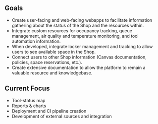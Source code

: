 ## Goals
- Create user-facing and web-facing webapps to facilitate information gathering about the status of the Shop and the resources within.
- Integrate custom resources for occupancy tracking, queue management, air quality and temperature monitoring, and tool automation information.
- When developed, integrate locker management and tracking to allow users to see available space in the Shop.
- Connect users to other Shop information (Canvas documentation, policies, space reservations, etc.).
- Create extensive documentation to allow the platform to remain a valuable resource and knowledgebase.

## Current Focus
- Tool-status map
- Reports & charts
- Deployment and CI pipeline creation
- Development of external sources and integration

